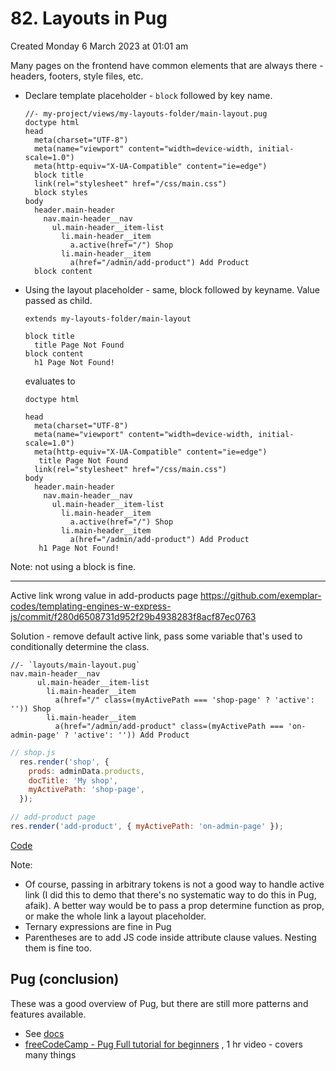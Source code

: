# 82. Layouts in Pug
Created Monday 6 March 2023 at 01:01 am

Many pages on the frontend have common elements that are always there - headers, footers, style files, etc.

- Declare template placeholder - `block` followed by key name.
	```pug
	//- my-project/views/my-layouts-folder/main-layout.pug
	doctype html
	head
	  meta(charset="UTF-8")
	  meta(name="viewport" content="width=device-width, initial-scale=1.0")
	  meta(http-equiv="X-UA-Compatible" content="ie=edge")
	  block title
	  link(rel="stylesheet" href="/css/main.css")
	  block styles
	body
	  header.main-header
	    nav.main-header__nav
	      ul.main-header__item-list
	        li.main-header__item
	          a.active(href="/") Shop
	        li.main-header__item
	          a(href="/admin/add-product") Add Product
	  block content
	```
- Using the layout placeholder - same, block followed by keyname. Value passed as child.
	```pug
	extends my-layouts-folder/main-layout
	
	block title
	  title Page Not Found
	block content
	  h1 Page Not Found!
	```
	evaluates to 
	```pug
	doctype html
	
	head
	  meta(charset="UTF-8")
	  meta(name="viewport" content="width=device-width, initial-scale=1.0")
	  meta(http-equiv="X-UA-Compatible" content="ie=edge")
	   title Page Not Found
	  link(rel="stylesheet" href="/css/main.css")
	body
	  header.main-header
	    nav.main-header__nav
	      ul.main-header__item-list
	        li.main-header__item
	          a.active(href="/") Shop
	        li.main-header__item
	          a(href="/admin/add-product") Add Product
	   h1 Page Not Found!
	```

Note: not using a block is fine.

---

Active link wrong value in add-products page
https://github.com/exemplar-codes/templating-engines-w-express-js/commit/f280d6508731d952f29b4938283f8acf87ec0763

Solution - remove default active link, pass some variable that's used to conditionally determine the class.
```pug
//- `layouts/main-layout.pug`
nav.main-header__nav
      ul.main-header__item-list
        li.main-header__item
          a(href="/" class=(myActivePath === 'shop-page' ? 'active': '')) Shop
        li.main-header__item
          a(href="/admin/add-product" class=(myActivePath === 'on-admin-page' ? 'active': '')) Add Product
```
```js
// shop.js
  res.render('shop', {
    prods: adminData.products, 
    docTitle: 'My shop', 
    myActivePath: 'shop-page',
  });
```
```js
// add-product page
res.render('add-product', { myActivePath: 'on-admin-page' });
```

[Code](https://github.com/exemplar-codes/templating-engines-w-express-js/commit/b3240643503169b4f09ecf165649c9a94110e2b9)

Note: 
- Of course, passing in arbitrary tokens is not a good way to handle active link (I did this to demo that there's no systematic way to do this in Pug, afaik). A better way would be to pass a prop determine function as prop, or make the whole link a layout placeholder.
- Ternary expressions are fine in Pug
- Parentheses are to add JS code inside attribute clause values. Nesting them is fine too.


## Pug (conclusion)
These was a good overview of Pug, but there are still more patterns and features available. 
- See [docs](https://pugjs.org/api/getting-started.html)
- [freeCodeCamp - Pug Full tutorial for beginners](https://youtu.be/kt3cEjjkCZA) , 1 hr video - covers many things